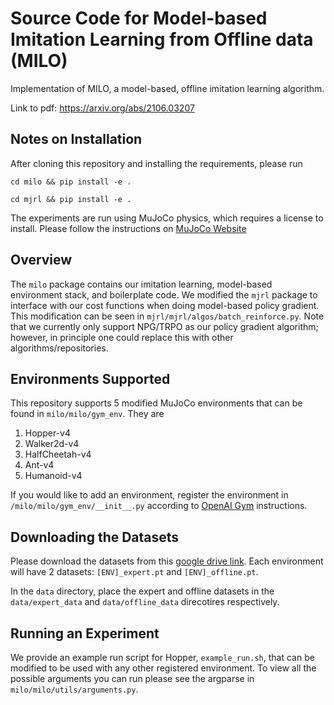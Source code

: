# Source Code for Model-based Imitation Learning from Offline data (MILO)
Implementation of MILO, a model-based, offline imitation learning algorithm. 

Link to pdf: https://arxiv.org/abs/2106.03207

## Notes on Installation
After cloning this repository and installing the requirements, please run

`cd milo && pip install -e .`

`cd mjrl && pip install -e .`

The experiments are run using MuJoCo physics, which requires a license to install. Please follow the instructions on [MuJoCo Website](http://www.mujoco.org)

## Overview
The `milo` package contains our imitation learning, model-based environment stack, and boilerplate code. We modified the `mjrl` package to interface with our cost functions when doing model-based policy gradient. This modification can be seen in `mjrl/mjrl/algos/batch_reinforce.py`. Note that we currently only support NPG/TRPO as our policy gradient algorithm; however, in principle one could replace this with other algorithms/repositories. 

## Environments Supported
This repository supports 5 modified MuJoCo environments that can be found in `milo/milo/gym_env`. They are
1. Hopper-v4
2. Walker2d-v4
3. HalfCheetah-v4
4. Ant-v4
5. Humanoid-v4

If you would like to add an environment, register the environment in `/milo/milo/gym_env/__init__.py` according to [OpenAI Gym](http://gym.openai.com/docs/#environments) instructions.

## Downloading the Datasets
Please download the datasets from this [google drive link](https://drive.google.com/drive/folders/1gG2WIgL1mdznhuel5uKRb6lepF7EVeFr?usp=sharing). Each environment will have 2 datasets: `[ENV]_expert.pt` and `[ENV]_offline.pt`.

In the `data` directory, place the expert and offline datasets in the `data/expert_data` and `data/offline_data` direcotires respectively. 

## Running an Experiment
We provide an example run script for Hopper, `example_run.sh`, that can be modified to be used with any other registered environment. To view all the possible arguments you can run please see the argparse in `milo/milo/utils/arguments.py`.

